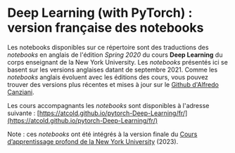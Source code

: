 # Deep Learning (with PyTorch) : version française des notebooks 

Les notebooks disponibles sur ce répertoire sont des traductions des *notebooks* en anglais de l'édition *Spring 2020* du cours **Deep Learning** du corps enseignant de la New York University. 
Les *notebooks* présentés ici se basent sur les versions anglaises datant de septembre 2021.
Comme les *notebooks* anglais évoluent avec les éditions des cours, vous pouvez trouver des versions plus récentes et mises à jour sur le [Github d'Alfredo Canziani](https://github.com/Atcold/pytorch-Deep-Learning).

Les cours accompagnants les *notebooks* sont disponibles à l'adresse suivante : [https://atcold.github.io/pytorch-Deep-Learning/fr/](https://atcold.github.io/pytorch-Deep-Learning/fr/)

Note : ces *notebooks* ont été intégrés à la version finale du [Cours d’apprentissage profond de la New York University](https://lbourdois.github.io/cours-dl-nyu/) (2023).
